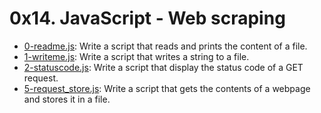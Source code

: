 # 0x14. JavaScript - Web scraping

* [0-readme.js](./0-readme.js): Write a script that reads and prints the content of a file.
* [1-writeme.js](./1-writeme.js): Write a script that writes a string to a file.
* [2-statuscode.js](./2-statuscode.js): Write a script that display the status code of a GET request.
* [5-request_store.js](./5-request_store.js): Write a script that gets the contents of a webpage and stores it in a file.

